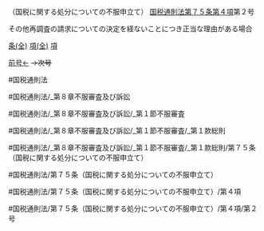 （国税に関する処分についての不服申立て）
[国税通則法第７５条第４項](国税通則法＿＿＿＿＿第７５条第４項)第２号

その他再調査の請求についての決定を経ないことにつき正当な理由がある場合

[条(全)](国税通則法＿＿＿＿＿第７５条_.md)    [項(全)](国税通則法＿＿＿＿＿第７５条第４項_.md)    [項](国税通則法＿＿＿＿＿第７５条第４項.md)

[前号←](国税通則法＿＿＿＿＿第７５条第４項第１号.md)  ~~→次号~~

#国税通則法

#国税通則法/_第８章不服審査及び訴訟

#国税通則法/_第８章不服審査及び訴訟/_第１節不服審査

#国税通則法/_第８章不服審査及び訴訟/_第１節不服審査/_第１款総則

#国税通則法/_第８章不服審査及び訴訟/_第１節不服審査/_第１款総則/第７５条（国税に関する処分についての不服申立て）

#国税通則法/第７５条（国税に関する処分についての不服申立て）

#国税通則法/第７５条（国税に関する処分についての不服申立て）/第４項

#国税通則法/第７５条（国税に関する処分についての不服申立て）/第４項/第２号

